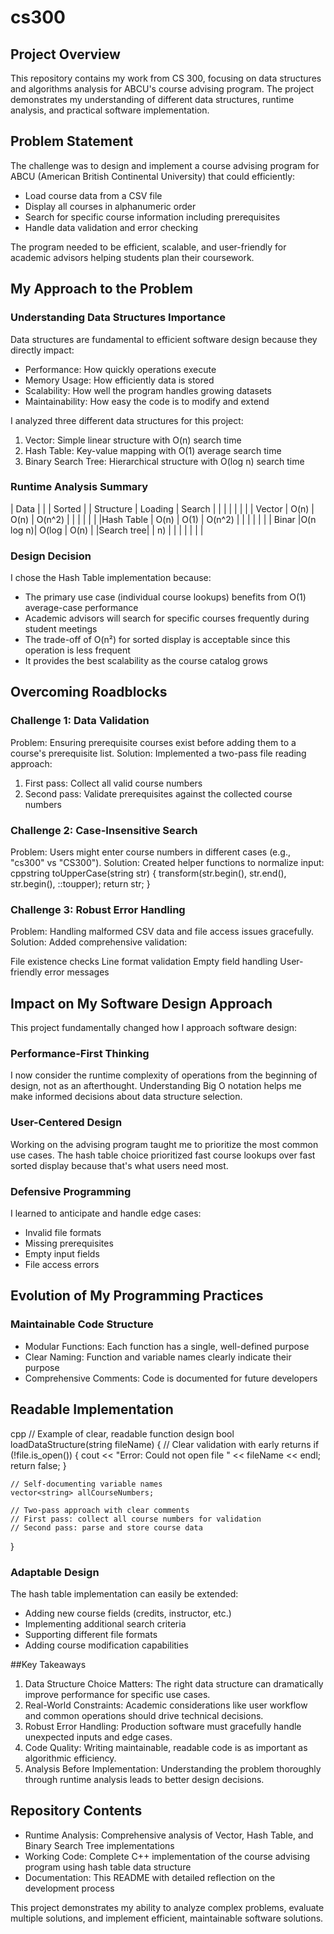 # cs300

## Project Overview
This repository contains my work from CS 300, focusing on data structures and algorithms analysis for ABCU's course advising program. The project demonstrates my understanding of different data structures, runtime analysis, and practical software implementation.
## Problem Statement
The challenge was to design and implement a course advising program for ABCU (American British Continental University) that could efficiently:

- Load course data from a CSV file
- Display all courses in alphanumeric order
- Search for specific course information including prerequisites
- Handle data validation and error checking

The program needed to be efficient, scalable, and user-friendly for academic advisors helping students plan their coursework.

## My Approach to the Problem
### Understanding Data Structures Importance
Data structures are fundamental to efficient software design because they directly impact:

- Performance: How quickly operations execute
- Memory Usage: How efficiently data is stored
- Scalability: How well the program handles growing datasets
- Maintainability: How easy the code is to modify and extend

I analyzed three different data structures for this project:

1. Vector: Simple linear structure with O(n) search time
2. Hash Table: Key-value mapping with O(1) average search time
3. Binary Search Tree: Hierarchical structure with O(log n) search time

### Runtime Analysis Summary

| Data      |          |          |  Sorted     |
| Structure | Loading  | Search   |             |
|           |          |          |             |
| Vector    | O(n)     | O(n)     | O(n^2)      |
|           |          |          |             |
|Hash Table | O(n)     | O(1)     | O(n^2)      |
|           |          |          |             |
| Binar     |O(n log n)| O(log    | O(n)        |
|Search tree|          |  n)      |             |
|           |          |          |             |

### Design Decision
I chose the Hash Table implementation because:

- The primary use case (individual course lookups) benefits from O(1) average-case performance
- Academic advisors will search for specific courses frequently during student meetings
- The trade-off of O(n²) for sorted display is acceptable since this operation is less frequent
- It provides the best scalability as the course catalog grows

## Overcoming Roadblocks
### Challenge 1: Data Validation
Problem: Ensuring prerequisite courses exist before adding them to a course's prerequisite list.
Solution: Implemented a two-pass file reading approach:

1. First pass: Collect all valid course numbers
2. Second pass: Validate prerequisites against the collected course numbers

### Challenge 2: Case-Insensitive Search
Problem: Users might enter course numbers in different cases (e.g., "cs300" vs "CS300").
Solution: Created helper functions to normalize input:
cppstring toUpperCase(string str) {
    transform(str.begin(), str.end(), str.begin(), ::toupper);
    return str;
}
### Challenge 3: Robust Error Handling
Problem: Handling malformed CSV data and file access issues gracefully.
Solution: Added comprehensive validation:

File existence checks
Line format validation
Empty field handling
User-friendly error messages

## Impact on My Software Design Approach
This project fundamentally changed how I approach software design:
### Performance-First Thinking
I now consider the runtime complexity of operations from the beginning of design, not as an afterthought. Understanding Big O notation helps me make informed decisions about data structure selection.
### User-Centered Design
Working on the advising program taught me to prioritize the most common use cases. The hash table choice prioritized fast course lookups over fast sorted display because that's what users need most.
### Defensive Programming
I learned to anticipate and handle edge cases:

- Invalid file formats
- Missing prerequisites
- Empty input fields
- File access errors

## Evolution of My Programming Practices
### Maintainable Code Structure

- Modular Functions: Each function has a single, well-defined purpose
- Clear Naming: Function and variable names clearly indicate their purpose
- Comprehensive Comments: Code is documented for future developers

## Readable Implementation

cpp
// Example of clear, readable function design
bool loadDataStructure(string fileName) {
    // Clear validation with early returns
    if (!file.is_open()) {
        cout << "Error: Could not open file " << fileName << endl;
        return false;
    }
    
    // Self-documenting variable names
    vector<string> allCourseNumbers;
    
    // Two-pass approach with clear comments
    // First pass: collect all course numbers for validation
    // Second pass: parse and store course data
}
### Adaptable Design
The hash table implementation can easily be extended:

- Adding new course fields (credits, instructor, etc.)
- Implementing additional search criteria
- Supporting different file formats
- Adding course modification capabilities

##Key Takeaways

1. Data Structure Choice Matters: The right data structure can dramatically improve performance for specific use cases.
2. Real-World Constraints: Academic considerations like user workflow and common operations should drive technical decisions.
3. Robust Error Handling: Production software must gracefully handle unexpected inputs and edge cases.
4. Code Quality: Writing maintainable, readable code is as important as algorithmic efficiency.
5. Analysis Before Implementation: Understanding the problem thoroughly through runtime analysis leads to better design decisions.

## Repository Contents

- Runtime Analysis: Comprehensive analysis of Vector, Hash Table, and Binary Search Tree implementations
- Working Code: Complete C++ implementation of the course advising program using hash table data structure
- Documentation: This README with detailed reflection on the development process

This project demonstrates my ability to analyze complex problems, evaluate multiple solutions, and implement efficient, maintainable software solutions.
